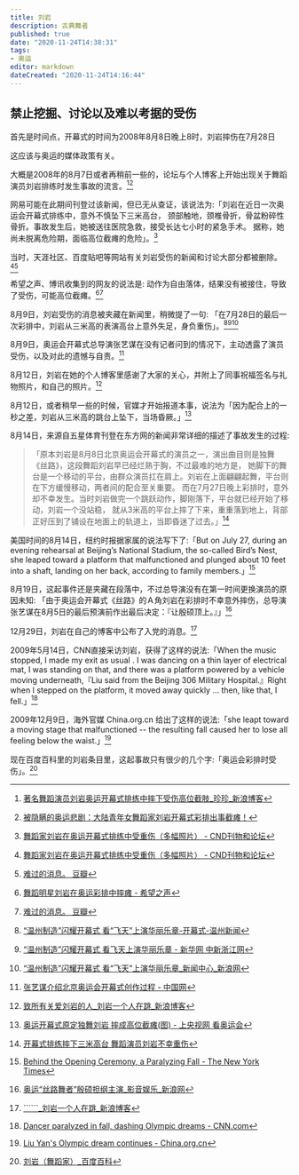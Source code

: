 ```yaml
---
title: 刘岩
description: 古典舞者
published: true
date: "2020-11-24T14:38:31"
tags:
- 奥运
editor: markdown
dateCreated: "2020-11-24T14:16:44"
---
```


## 禁止挖掘、讨论以及难以考据的受伤

首先是时间点，开幕式的时间为2008年8月8日晚上8时，刘岩摔伤在7月28日

这应该与奥运的媒体政策有关。

大概是2008年的8月7日或者再稍前一些的，论坛与个人博客上开始出现关于舞蹈演员刘岩排练时发生事故的流言。[^RZhDt][^20080811235706]

[^RZhDt]: [著名舞蹈演员刘岩奥运开幕式排练中摔下受伤高位截肢_珍珍_新浪博客](https://archive.is/RZhDt "http://blog.sina.com.cn/s/blog_4d869c000100apla.html")

[^20080811235706]: [被隐瞒的奥运悲剧：大陆青年女舞蹈家刘岩开幕式彩排出事截瘫！](https://web.archive.org/web/20080811235706/http://www.duping.net/XHC/show.php?bbs=11&post=873006)

网易可能在此期间刊登过该新闻，但已无从查证，该说法为:「刘岩在近日一次奥运会开幕式排练中，意外不慎坠下三米高台，
颈部触地，颈椎骨折，骨盆粉碎性骨折。事故发生后，她被送往医院急救，接受长达七小时的紧急手术。
据称，她尚未脱离危险期，面临高位截瘫的危险」。[^CND123022611]

当时，天涯社区、百度贴吧等网站有关刘岩受伤的新闻和讨论大部分都被删除。[^CND123022611][^20201123134447]

[^CND123022611]: [舞蹈家刘岩在奥运开幕式排练中受重伤（多幅照片） - CND刊物和论坛](https://web.archive.org/web/20201123022611/http://hx.cnd.org/2008/08/10/舞蹈家刘岩在奥运开幕式排练中受重伤（多幅照片/)

希望之声、博讯收集到的网友的说法是: 动作为自由落体，结果没有被接住，导致了受伤，可能高位截瘫。[^20201123134434][^20201123134447]

[^20201123134434]: [舞蹈明星刘岩在奥运彩排中摔瘫 - 希望之声](https://web.archive.org/web/20201123134434/https://media.soundofhope.org/audio01/2008/8/7/untitled.mp3)
[^20201123134447]: [难过的消息。 豆瓣](https://web.archive.org/web/20201123134447/https://www.douban.com/note/16285952/)

8月9日，刘岩受伤的消息被夹藏在新闻里，稍微提了一句: 「在7月28日的最后一次彩排中，刘岩从三米高的表演高台上意外失足，身负重伤」。[^1123140952][^0818083809][^1123140505]

[^1123140952]: [“温州制造”闪耀开幕式 看“飞天”上演华丽乐章-开幕式-温州新闻](https://web.archive.org/web/20201123140952/http://wznews.66wz.com/system/2008/08/09/100644890.shtml)
[^0818083809]: [“温州制造”闪耀开幕式 看飞天上演华丽乐章 - 新华网 中新浙江网](https://web.archive.org/web/20080818083809/http://www.xinhuanet.com/chinanews/2008-08/09/content_14078288.htm)
[^1123140505]: [“温州制造”闪耀开幕式 看“飞天”上演华丽乐章_新闻中心_新浪网](https://web.archive.org/web/20201123140505/https://news.sina.com.cn/c/2008-08-09/063314288215s.shtml)

8月9日，奥运会开幕式总导演张艺谋在没有记者问到的情况下，主动透露了演员受伤，以及对此的遗憾与自责。[^aDPTm]

<!-- > 2008-08-09 14:39
>
> 美国洛杉矶记者: 张导演，我来自美国洛杉矶，在洛杉矶的时候跟您有过三次演播厅的访问，都非常难忘，昨天晚上的开幕式，我们也都看到了。
  因为您导演了无数的流芳百世的世界经典的影片，跟我们昨天晚上开幕式的导演工作比起来，我想简单地知道你的压力和责任，
  刚才您也提到，您说给大家都打100分，如果说有一点点遗憾的话，这个遗憾是什么？最后，张导演，您现在最想做的是什么？
>
> 张艺谋: 从接受这个任务开始，我就知道责任重大。但是，我可以说是，奥运会活动，申奥以来，我是一个元老，我从七年前就开始做申奥片，
  接着是雅典的八分钟，等等很多活动。但我自己真正进入这个团队开始，真正开始工作的时候，我才感觉到那个责任和压力比我想的还要大。
  确实很多很多困难，我这个人不太愿意说那么多困难，只是很多很多困难是你无法逾越的，你必须面对，团队也必须面对。
  大家只是看结果，没有人事后听你解释，只是看结果。所以我们都知道这一点。我们从来不解释。我刚才说了，给团队打100分。
  给我自己，我觉得不能到100分。有许多事情，很多细节，我自己还有很多很遗憾之处。比如说我们还有演员受伤，发生这样的情况，
  我自己一直很自责。也许是我自己去嘱咐一点细节就可以避免。我有很多事情心里过不去，总觉得工作没有做好。现在最想做的，
  可能就是把所有的事儿放下，心里真的没事儿，好好睡一觉。可惜还是有很多事儿，这几天成了跟媒体对话的事儿。接下来还有闭幕式，
  还有残奥会开幕式、闭幕式，这个团队从来没有松懈过，我们还有工作。 -->

[^aDPTm]: [张艺谋介绍北京奥运会开幕式创作过程 - 中国网](https://archive.is/aDPTm "http://www.china.com.cn/zhibo/2008-08/09/content_16171840.htm?show=t")

8月12日，刘岩在她的个人博客里感谢了大家的关心，并附上了同事祝福签名与礼物照片，和自己的照片。[^UJ1u5]

[^UJ1u5]: [致所有关爱刘岩的人_刘岩一个人在跳_新浪博客](https://archive.is/UJ1u5 "https://web.archive.org/web/20090415004113/http://blog.sina.com.cn/s/blog_4f854ba90100ahqn.html")

8月12日，或者稍早一些的时候，官媒才开始报道本事，说法为「因为配合上的一秒之差，刘岩从三米高的跳台上坠下，当场昏厥。」[^iLZn3]

[^iLZn3]: [奥运开幕式原定独舞刘岩 摔成高位截瘫(图) - 上央视网 看奥运会](https://archive.is/iLZn3 "https://news.cctv.com/performance/20080812/105881.shtml")

8月14日，来源自五星体育刊登在东方网的新闻非常详细的描述了事故发生的过程:

> 「原本刘岩是8月8日北京奥运会开幕式的演员之一，演出曲目则是独舞《丝路》，这段舞蹈刘岩早已经烂熟于胸，不过最难的地方是，
  她脚下的舞台是一个移动的平台，由群众演员扛在肩上。刘岩在上面翩翩起舞，平台则在下方缓慢移动，两者间的配合至关重要。
  而在7月27日晚上彩排时，意外却不幸发生。当时刘岩做完一个跳跃动作，脚刚落下，平台就已经开始了移动，刘岩一个没站稳，
  就从3米高的平台上摔了下来，重重落到地上，背部正好压到了铺设在地面上的轨道上，当即昏迷了过去。」[^20130525004417]

[^20130525004417]: [开幕式排练摔下三米高台 舞蹈演员刘岩不幸重伤](https://web.archive.org/web/20130525004417/https://sh.eastday.com/qtmt/2008olympic/u1a463196.html)

美国时间的8月14日，纽约时报据家属的说法写下了:「But on July 27, during an evening rehearsal at Beijing’s National Stadium, the so-called Bird’s Nest, she leaped toward a platform that malfunctioned and plunged about 10 feet into a shaft, landing on her back, according to family members.」[^20201109041035]

[^20201109041035]: [Behind the Opening Ceremony, a Paralyzing Fall - The New York Times](https://web.archive.org/web/20201109041035/https://www.nytimes.com/2008/08/15/sports/olympics/15dancer.html)

8月19日，这起事件还是夹藏在段落中，不过总导演没有在第一时间更换演员的原因未知:
  「由于奥运会开幕式《丝路》的Ａ角刘岩在彩排时不幸意外摔伤，总导演张艺谋在8月5日的最后预演前作出最后决定：『让殷硕顶上。』」[^20201123142200]

[^20201123142200]: [奥运“丝路舞者”殷硕担纲主演_影音娱乐_新浪网](https://web.archive.org/web/20201123142200/https://ent.sina.com.cn/x/2008-08-19/14022139678.shtml)

12月29日，刘岩在自己的博客中公布了入党的消息。[^LQTqu]

[^LQTqu]: [``````_刘岩一个人在跳_新浪博客](https://archive.is/LQTqu)

2009年5月14日，CNN直接采访刘岩，获得了这样的说法:「When the music stopped, I made my exit as usual
  . I was dancing on a thin layer of electrical mat, I was standing on that, and there was a platform
   powered by a vehicle moving underneath,『Liu said from the Beijing 306 Military Hospital.』Right when
   I stepped on the platform, it moved away quickly ... then, like that, I fell.」[^20201109032150]

[^20201109032150]: [Dancer paralyzed in fall, dashing Olympic dreams - CNN.com](https://web.archive.org/web/20201109032150/https://edition.cnn.com/2009/WORLD/asiapcf/05/14/china.olympics.dancer/index.html)

2009年12月9日，海外官媒 China.org.cn 给出了这样的说法:「she leapt toward a moving stage that malfunctioned
   -- the resulting fall caused her to lose all feeling below the waist.」[^20160303214116]

[^20160303214116]: [Liu Yan's Olympic dream continues - China.org.cn](https://web.archive.org/web/20160303214116/http://www.china.org.cn/video/2009-12/09/content_19033878_2.htm)

现在百度百科里的刘岩条目里，这起事故只有很少的几个字:「奥运会彩排时受伤」。[^20201123022121]

[^20201123022121]: [刘岩（舞蹈家）_百度百科](https://web.archive.org/web/20201123022121/https://baike.baidu.com/item/%E5%88%98%E5%B2%A9/3574258)

<!--
个人、公众号类消息

[奥运排练时发生事故：舞蹈演员刘岩摔下受伤颈椎骨折](https://web.archive.org/web/20201124091209/https://groups.google.com/g/fans/c/6jcLaY0YZhg)

[12年前奥运会上，舞者刘岩在彩排中失误坠落致终生残疾，现今怎样_腾讯新闻](https://web.archive.org/web/20201123140912/https://new.qq.com/omn/20200914/20200914A0MB3M00.html)

> 同样，网上还有舞蹈演员刘岩在排练中不幸摔伤的消息。我看到的海外报道，却并非关注刘岩的伤情，
  而在发出古怪的指责，写道：“在开幕式的设计中，刘岩从四公尺的高台往下落时，本来应该被经过的士兵接住的，
  但当时因为那些不会舞蹈的士兵只管走正步，错过了接住刘岩的时间。”
>
> 哈，这个指责太可怕了，刘岩是因为接她的平车出现故障提前一秒甩开而不幸坠落的，平车实际高度不过两米多，
  假如不是颈部落地不过就是蹾一下而已。应该把写这文章的人放在那里，看他能不能反应过来！
>
> 事实上后面这些人物所写的才是真正要大家听的 -- 第一，中国是由这些没人性的士兵管理的，第二，
  刘岩遭受了这样的不幸，奥运开幕式竟然依旧以欢快的节奏开始，更加倍地没有人性。。。

[全看 第8页 :【图说奥运开幕式 一 】每一声呼喊都是“中国”！ - 西西河](https://web.archive.org/web/20201124022530/https://www.cchere.com/thread/1730225/8)

[刘岩遭遇的意外和郎昆有关系吗? - 知乎](https://web.archive.org/web/20201123151726/https://www.zhihu.com/question/24242299)

-->